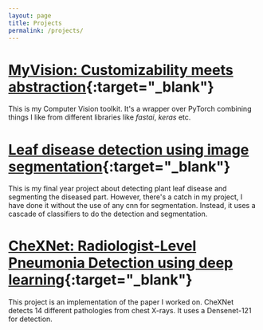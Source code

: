 ```yaml
---
layout: page
title: Projects
permalink: /projects/
---
```


# [MyVision: Customizability meets abstraction](https://github.com/Abhiswain97/MyVision){:target="_blank"}

This is my Computer Vision toolkit. It's a wrapper over PyTorch combining things I like from different libraries like *fastai*, *keras* etc.

# [Leaf disease detection using image segmentation](https://github.com/Abhiswain97/Leaf_disease_detection){:target="_blank"}

This is my final year project about detecting plant leaf disease and segmenting the diseased part. However, there's a catch in my project, I have done it without the use of any cnn for segmentation. Instead, it uses a cascade of classifiers to do the detection and segmentation.

# [CheXNet: Radiologist-Level Pneumonia Detection using deep learning](https://github.com/Abhiswain97/CheXNet){:target="_blank"}

This project is an implementation of the paper I worked on. CheXNet detects 14 different pathologies from chest X-rays. It uses a Densenet-121 for detection.
